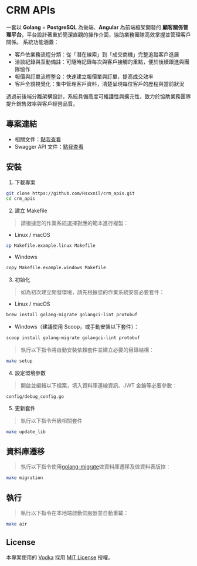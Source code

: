 # CRM APIs

一套以 **Golang** + **PostgreSQL** 為後端、**Angular** 為前端框架開發的 **顧客關係管理平台**，平台設計著重於簡潔直觀的操作介面，協助業務團隊高效掌握並管理客戶關係。
系統功能涵蓋：
* 客戶依業務流程分類：從「潛在線索」到「成交商機」完整追蹤客戶進展
* 洽談紀錄與互動備註：可隨時記錄每次與客戶接觸的重點，便於後續跟進與團隊協作
* 報價與訂單流程整合：快速建立報價單與訂單，提高成交效率
* 客戶全貌視覺化：集中管理客戶資料，清楚呈現每位客戶的歷程與當前狀況

透過前後端分離架構設計，系統具備高度可維護性與擴充性，致力於協助業務團隊提升銷售效率與客戶經營品質。
## 專案連結

* 相關文件：[點我查看](https://hsxxnil.notion.site/Collective-11c5b51f95f58185ba96dcb6fde626e1)
* Swagger API 文件：[點我查看](https://hsxxnil.github.io/swagger-ui/?urls.primaryName=CRM)

## 安裝
1. 下載專案

```bash
git clone https://github.com/Hsxxnil/crm_apis.git
cd crm_apis
```

2. 建立 Makefile

> 請根據您的作業系統選擇對應的範本進行複製：
* Linux / macOS
```bash
cp Makefile.example.linux Makefile
```

* Windows
```bash
copy Makefile.example.windows Makefile
```


3. 初始化

> 如為初次建立開發環境，請先根據您的作業系統安裝必要套件：
* Linux / macOS
```bash
brew install golang-migrate golangci-lint protobuf
```

* Windows（建議使用 Scoop，或手動安裝以下套件）：
```bash
scoop install golang-migrate golangci-lint protobuf
```

> 執行以下指令將自動安裝依賴套件並建立必要的目錄結構：
```bash
make setup
```

4. 設定環境參數

> 開啟並編輯以下檔案，填入資料庫連線資訊、JWT 金鑰等必要參數：
```file
config/debug_config.go
```

5. 更新套件

>執行以下指令升級相關套件
```bash
make update_lib
```

## 資料庫遷移

> 執行以下指令使用[golang-migrate](https://github.com/golang-migrate/migrate)做資料庫遷移及做資料表版控：
```bash
make migration
```

## 執行
> 執行以下指令在本地端啟動伺服器並自動重載：
```bash
make air
```

## License

本專案使用的 [Vodka](https://github.com/dylanlyu/vodka) 採用 [MIT License](https://opensource.org/licenses/MIT) 授權。
